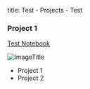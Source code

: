 title: Test - Projects - Test

### Project 1

[Test Notebook](https://github.com/FlorianEnders/github-Portfolio/blob/main/assets/files/Test.ipynb) 

![ImageTitle]( PATH_TO_FILE ) 

- Project 1
- Project 2
